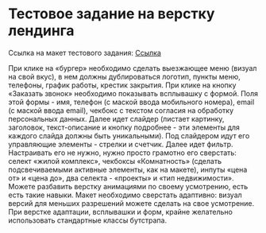 ﻿# Тестовое задание на верстку лендинга
 Ссылка на макет тестового задания: <a href='https://www.figma.com/file/5NNBAcmDOQxraOweaS8U2m/Тестовое-задание?type=design&node-id=0-1&mode=design&t=oPXFJ19dmnz6HuQ4-0'>Ссылка</a>
 <p>При клике на «бургер» необходимо сделать выезжающее меню (визуал на свой вкус), в нем должны дублироваться логотип, пункты меню, телефоны, график работы, крестик закрытия. При клике на кнопку «Заказать звонок» необходимо показывать всплывашку с формой. Поля этой формы - имя, телефон (с маской ввода мобильного номера), email (с маской ввода email), чекбокс с текстом согласия на обработку персональных данных.
Далее идет слайдер (листает картинку, заголовок, текст-описание и кнопку подробнее - эти элементы для каждого слайда должны быть уникальными). Под слайдером идут его управляющие элементы - стрелки и счетчик.
Далее идет фильтр. Настраивать его не нужно, нужно просто грамотно его сверстать: селект «жилой комплекс», чекбоксы «Комнатность» (сделать подсвечиваемыми активные элементы, как на макете), инпуты «цена от» и «цена до», два селекта - «проекты» и «тип недвижимости».
Можете разбавить верстку анимациями по своему усмотрению, есть есть такие навыки.
Макет необходимо сверстать адаптивно: визуал версий для меньших разрешений можете сделать на свое усмотрение. 
При верстке адаптации, всплывашки и форм, крайне желательно использовать стандартные классы бутстрапа.
</p>

